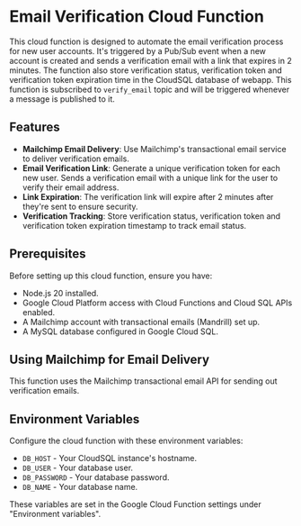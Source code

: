 # Email Verification Cloud Function

This cloud function is designed to automate the email verification process for new user accounts. It's triggered by a Pub/Sub event when a new account is created and sends a verification email with a link that expires in 2 minutes. The function also store verification status, verification token and verification token expiration time in the CloudSQL database of webapp.  This function is subscribed to `verify_email`  topic and will be triggered whenever a message is published to it.

## Features

- **Mailchimp Email Delivery**: Use Mailchimp's transactional email service to deliver verification emails.
- **Email Verification Link**: Generate a unique verification token for each new user. Sends a verification email with a unique link for the user to verify their email address.
- **Link Expiration**: The verification link will expire after 2 minutes after they're sent to ensure security.
- **Verification Tracking**: Store verification status, verification token and verification token expiration timestamp to track email status.
## Prerequisites

Before setting up this cloud function, ensure you have:

- Node.js 20 installed.
- Google Cloud Platform access with Cloud Functions and Cloud SQL APIs enabled.
- A Mailchimp account with transactional emails (Mandrill) set up.
- A MySQL database configured in Google Cloud SQL.

## Using Mailchimp for Email Delivery

This function uses the Mailchimp transactional email API for sending out verification emails.

## Environment Variables

Configure the cloud function with these environment variables:

- `DB_HOST` - Your CloudSQL instance's hostname.
- `DB_USER` - Your database user.
- `DB_PASSWORD` - Your database password.
- `DB_NAME` - Your database name.

These variables are set in the Google Cloud Function settings under "Environment variables".
